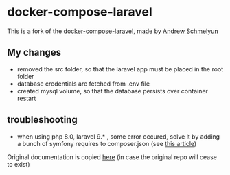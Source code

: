 # docker-compose-laravel
This is a fork of the [docker-compose-laravel](https://github.com/aschmelyun/docker-compose-laravel), made by [Andrew Schmelyun](https://github.com/aschmelyun/docker-compose-laravel/commits?author=aschmelyun)

## My changes 

- removed the src folder, so that the laravel app must be placed in the root folder
- database credentials are fetched from .env file
- created mysql volume, so that the database persists over container restart

## troubleshooting
- when using php 8.0, laravel 9.* , some error occured, solve it by adding a bunch of symfony requires to composer.json (see [this article](https://webdevask.com/items/laravel-9-composer-syntax-error-unexpected-token))


Original documentation is copied [here](https://github.com/frankvanderwal/docker-compose-laravel/blob/master/README%20original.md) (in case the original repo will cease to exist)
